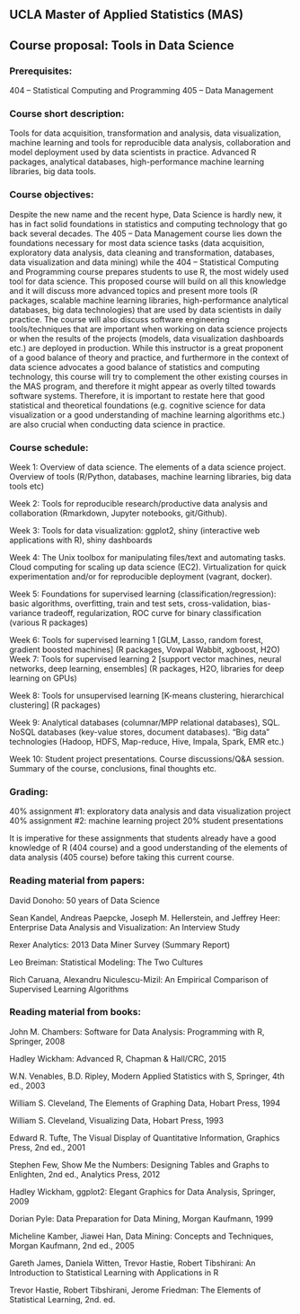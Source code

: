 ## UCLA Master of Applied Statistics (MAS) 

## Course proposal: Tools in Data Science 


### Prerequisites: 

404 – Statistical Computing and Programming 
405 – Data Management 


### Course short description: 

Tools for data acquisition, transformation and analysis, data visualization, machine learning and tools for reproducible data analysis, collaboration and model deployment used by data scientists in practice. Advanced R packages, analytical databases, high-performance machine learning libraries, big data tools. 


### Course objectives: 

Despite the new name and the recent hype, Data Science is hardly new, it has in fact solid foundations in statistics and computing technology that go back several decades. The 405 – Data Management course lies down the foundations necessary for most data science tasks (data acquisition, exploratory data analysis, data cleaning and transformation, databases, data visualization and data mining) while the 404 – Statistical Computing and Programming course prepares students to use R, the most widely used tool for data science. This proposed course will build on all this knowledge and it will discuss more advanced topics and present more tools (R packages, scalable machine learning libraries, high-performance analytical databases, big data technologies) that are used by data scientists in daily practice. The course will also discuss software engineering tools/techniques that are important when working on data science projects or when the results of the projects (models, data visualization dashboards etc.) are deployed in production. While this instructor is a great proponent of a good balance of theory and practice, and furthermore in the context of data science advocates a good balance of statistics and computing technology, this course will try to complement the other existing courses in the MAS program, and therefore it might appear as overly tilted towards software systems. Therefore, it is important to restate here that good statistical and theoretical foundations (e.g. cognitive science for data visualization or a good understanding of machine learning algorithms etc.) are also crucial when conducting data science in practice. 


### Course schedule: 

Week 1: Overview of data science. The elements of a data science project. Overview of tools (R/Python, databases, machine learning libraries, big data tools etc) 

Week 2: Tools for reproducible research/productive data analysis and collaboration (Rmarkdown, Jupyter notebooks, git/Github). 

Week 3: Tools for data visualization: ggplot2, shiny (interactive web applications with R), shiny dashboards 

Week 4: The Unix toolbox for manipulating files/text and automating tasks. Cloud computing for scaling up data science (EC2). Virtualization for quick experimentation and/or for reproducible deployment (vagrant, docker). 

Week 5: Foundations for supervised learning (classification/regression): basic algorithms, overfitting, train and test sets, cross-validation, bias-variance tradeoff, regularization, ROC curve for binary classification (various R packages) 

Week 6: Tools for supervised learning 1 [GLM, Lasso, random forest, gradient boosted machines] (R packages, Vowpal Wabbit, xgboost, H2O) 
Week 7: Tools for supervised learning 2 [support vector machines, neural networks, deep learning, ensembles] (R packages, H2O, libraries for deep learning on GPUs) 

Week 8: Tools for unsupervised learning [K-means clustering, hierarchical clustering] (R packages) 

Week 9: Analytical databases (columnar/MPP relational databases), SQL. NoSQL databases (key-value stores, document databases). “Big data” technologies (Hadoop, HDFS, Map-reduce, Hive, Impala, Spark, EMR etc.) 

Week 10: Student project presentations. Course discussions/Q&A session. Summary of the course, conclusions, final thoughts etc. 


### Grading: 

40% assignment #1: exploratory data analysis and data visualization project 
40% assignment #2: machine learning project 
20% student presentations 

It is imperative for these assignments that students already have a good knowledge of R (404 course) and a good understanding of the elements of data analysis (405 course) before taking this current course. 


### Reading material from papers: 

David Donoho: 50 years of Data Science 

Sean Kandel, Andreas Paepcke, Joseph M. Hellerstein, and Jeffrey Heer: Enterprise Data Analysis and Visualization: An Interview Study 

Rexer Analytics: 2013 Data Miner Survey (Summary Report) 

Leo Breiman: Statistical Modeling: The Two Cultures 

Rich Caruana, Alexandru Niculescu-Mizil: An Empirical Comparison of Supervised Learning Algorithms 


### Reading material from books: 

John M. Chambers: Software for Data Analysis: Programming with R, Springer, 2008 

Hadley Wickham: Advanced R, Chapman & Hall/CRC, 2015 

W.N. Venables, B.D. Ripley, Modern Applied Statistics with S, Springer, 4th ed., 2003 

William S. Cleveland, The Elements of Graphing Data, Hobart Press, 1994 

William S. Cleveland, Visualizing Data, Hobart Press, 1993 

Edward R. Tufte, The Visual Display of Quantitative Information, Graphics Press, 2nd ed., 2001 

Stephen Few, Show Me the Numbers: Designing Tables and Graphs to Enlighten, 2nd ed., Analytics Press, 2012 

Hadley Wickham, ggplot2: Elegant Graphics for Data Analysis, Springer, 2009 

Dorian Pyle: Data Preparation for Data Mining, Morgan Kaufmann, 1999 

Micheline Kamber, Jiawei Han, Data Mining: Concepts and Techniques, Morgan Kaufmann, 2nd ed., 2005 

Gareth James, Daniela Witten, Trevor Hastie, Robert Tibshirani: An Introduction to Statistical Learning with Applications in R 

Trevor Hastie, Robert Tibshirani, Jerome Friedman: The Elements of Statistical Learning, 2nd. ed. 


